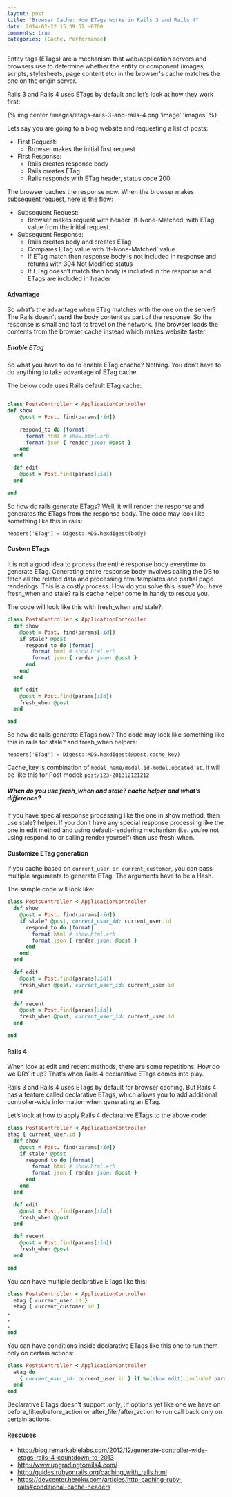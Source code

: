 ```yaml
---
layout: post
title: "Browser Cache: How ETags works in Rails 3 and Rails 4"
date: 2014-02-22 15:39:52 -0700
comments: true
categories: [Cache, Performance]
---
```


Entity tags (ETags) are a mechanism that web/application servers and browsers use to determine whether the entity or component (images, scripts, stylesheets, page content etc) in the browser's cache matches the one on the origin server. 

<!-- more -->

Rails 3 and Rails 4 uses ETags by default and let’s look at how they work first:

{% img center /images/etags-rails-3-and-rails-4.png 'image' 'images' %}

Lets say you are going to a blog website and requesting a list of posts:

* First Request:
	- Browser makes the initial first request
* First Response:
	- Rails creates response body 
	- Rails creates ETag 
	- Rails responds with ETag header, status code 200 

The browser caches the response now. When the browser makes subsequent request, here is the flow:

* Subsequent Request:
	- Browser makes request with header ‘If-None-Matched’ with ETag value from the initial request. 
* Subsequent Response:
	- Rails creates body and creates ETag
	- Compares ETag value with ‘If-None-Matched’ value
	- If ETag match then response body is not included in response and returns with 304 Not Modified status
	- If ETag doesn’t match then body is included in the response and ETags are included in header

#### Advantage
So what’s the advantage when ETag matches with the one on the server? The Rails doesn’t send the body content as part of the response. So the response is small and fast to travel on the network. The browser loads the contents from the browser cache instead which makes website faster.

##### Enable ETag
So what you have to do to enable ETag chache? Nothing. You don’t have to do anything to take advantage of ETag cache.

The below code uses Rails default ETag cache:

``` ruby

class PostsController < ApplicationController
def show
    @post = Post. find(params[:id])

    respond_to do |format|
      format.html # show.html.erb
      format.json { render json: @post }
    end
  end

  def edit
    @post = Post.find(params[:id])
  end

end

```

So how do rails generate ETags? Well, it will render the response and generates the ETags from the response body.
The code may look like something like this in rails:

```
headers['ETag'] = Digest::MD5.hexdigest(body)
```

#### Custom ETags
It is not a good idea to process the entire response body everytime to generate ETag. Generating entire response body involves calling the DB to fetch all the related data and processing html templates and partial page renderings. This is a costly process. 
How do you solve this issue? You have fresh_when and stale? rails cache helper come in handy to rescue you.

The code will look like this with fresh_when and stale?:

``` ruby
class PostsController < ApplicationController
  def show
    @post = Post. find(params[:id])
    if stale? @post
      respond_to do |format|
        format.html # show.html.erb
        format.json { render json: @post }
      end
    end
  end

  def edit
    @post = Post.find(params[:id])
    fresh_when @post
  end

end
```

So how do rails generate ETags now? The code may look like something like this in rails for stale? and fresh_when helpers:

```
headers['ETag'] = Digest::MD5.hexdigest(@post.cache_key)
```

Cache_key is combination of ```model_name/model.id-model.updated_at```. It will be like this for Post model: ```post/123-201312121212```

##### When do you use fresh_when and stale? cache helper and what’s difference?
If you have special response processing like the one in show method, then use stale? helper. If you don’t have any special response processing like the one in edit method and using default-rendering mechanism (i.e. you’re not using respond_to or calling render yourself) then use fresh_when.

#### Customize ETag generation
If you cache based on ```current_user or current_customer```, you can pass multiple arguments to generate ETag. The arguments have to be a Hash.

The sample code will look like:

``` ruby
class PostsController < ApplicationController
  def show
    @post = Post. find(params[:id])
    if stale? @post, current_user_id: current_user.id
      respond_to do |format|
        format.html # show.html.erb
        format.json { render json: @post }
      end
    end
  end

  def edit
    @post = Post.find(params[:id])
    fresh_when @post, current_user_id: current_user.id
  end

  def recent
    @post = Post.find(params[:id])
    fresh_when @post, current_user_id: current_user.id
  end

end
```

#### Rails 4
When look at edit and recent methods, there are some repetitions. How do we DRY it up? That’s when Rails 4 declarative ETags comes into play.

Rails 3 and Rails 4 uses ETags by default for browser caching. But Rails 4 has a feature called declarative ETags, which allows you to add additional controller-wide information when generating an ETag.

Let’s look at how to apply Rails 4 declarative ETags to the above code:

``` ruby
class PostsController < ApplicationController
etag { current_user.id }
  def show
    @post = Post. find(params[:id])
    if stale? @post
      respond_to do |format|
        format.html # show.html.erb
        format.json { render json: @post }
      end
    end
  end

  def edit
    @post = Post.find(params[:id])
    fresh_when @post
  end

  def recent
    @post = Post.find(params[:id])
    fresh_when @post
  end

end
```

You can have multiple declarative ETags like this:

``` ruby
class PostsController < ApplicationController
  etag { current_user.id }
  etag { current_customer.id }
.
.
.
end
```

You can have conditions inside declarative ETags like this one to run them only on certain actions:

``` ruby
class PostsController < ApplicationController
  etag do
    { current_user_id: current_user.id } if %w(show edit).include? params[:action]
  end
end
```

Declarative ETags doesn’t support :only, :if options yet like one we have on before_filter/before_action or after_filer/after_action to run call back only on certain actions. 

#### Resouces
* http://blog.remarkablelabs.com/2012/12/generate-controller-wide-etags-rails-4-countdown-to-2013
* http://www.upgradingtorails4.com/
* http://guides.rubyonrails.org/caching_with_rails.html
* https://devcenter.heroku.com/articles/http-caching-ruby-rails#conditional-cache-headers
